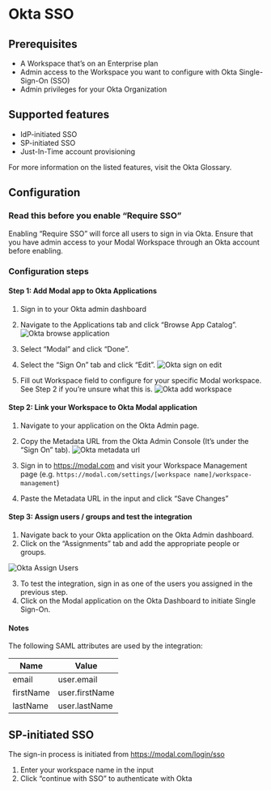 # Okta SSO

## Prerequisites

  * A Workspace that’s on an Enterprise plan
  * Admin access to the Workspace you want to configure with Okta Single-Sign-On (SSO)
  * Admin privileges for your Okta Organization

## Supported features

  * IdP-initiated SSO
  * SP-initiated SSO
  * Just-In-Time account provisioning

For more information on the listed features, visit the Okta Glossary.

## Configuration

### Read this before you enable “Require SSO”

Enabling “Require SSO” will force all users to sign in via Okta. Ensure that
you have admin access to your Modal Workspace through an Okta account before
enabling.

### Configuration steps

#### Step 1: Add Modal app to Okta Applications

  1. Sign in to your Okta admin dashboard

  2. Navigate to the Applications tab and click “Browse App Catalog”. ![Okta browse application](/_app/immutable/assets/okta-browse-applications.BiqGsdcd.png)

  3. Select “Modal” and click “Done”.

  4. Select the “Sign On” tab and click “Edit”. ![Okta sign on edit](/_app/immutable/assets/okta-sign-on-edit.DHny2cIB.png)

  5. Fill out Workspace field to configure for your specific Modal workspace. See Step 2 if you’re unsure what this is. ![Okta add workspace](/_app/immutable/assets/okta-add-workspace-username.DoM8qewy.png)

#### Step 2: Link your Workspace to Okta Modal application

  1. Navigate to your application on the Okta Admin page.

  2. Copy the Metadata URL from the Okta Admin Console (It’s under the “Sign On” tab). ![Okta metadata url](/_app/immutable/assets/okta-metadata-url.BLDzMpWn.png)

  3. Sign in to https://modal.com and visit your Workspace Management page (e.g. `https://modal.com/settings/[workspace name]/workspace-management`)

  4. Paste the Metadata URL in the input and click “Save Changes”

#### Step 3: Assign users / groups and test the integration

  1. Navigate back to your Okta application on the Okta Admin dashboard.
  2. Click on the “Assignments” tab and add the appropriate people or groups.

![Okta Assign Users](/_app/immutable/assets/okta-assign-people.BhAmcJ0m.png)

  3. To test the integration, sign in as one of the users you assigned in the previous step.
  4. Click on the Modal application on the Okta Dashboard to initiate Single Sign-On.

#### Notes

The following SAML attributes are used by the integration:

Name| Value  
---|---  
email| user.email  
firstName| user.firstName  
lastName| user.lastName  
  
## SP-initiated SSO

The sign-in process is initiated from https://modal.com/login/sso

  1. Enter your workspace name in the input
  2. Click “continue with SSO” to authenticate with Okta


